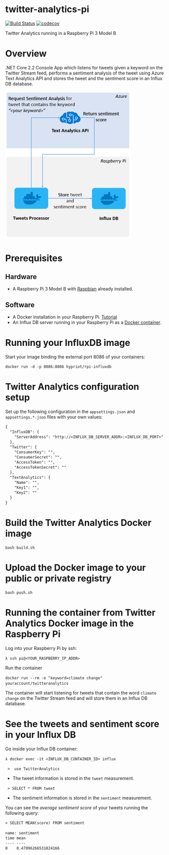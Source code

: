 # twitter-analytics-pi
[![Build Status](https://travis-ci.org/felipecruz91/twitter-analytics-pi.svg?branch=master)](https://travis-ci.org/felipecruz91/twitter-analytics-pi) [![codecov](https://codecov.io/gh/felipecruz91/twitter-analytics-pi/branch/master/graph/badge.svg)](https://codecov.io/gh/felipecruz91/twitter-analytics-pi)

Twitter Analytics running in a Raspberry Pi 3 Model B

# Overview
.NET Core 2.2 Console App which listens for tweets given a keyword on the Twitter Stream feed, performs a sentiment analysis of the tweet using Azure Text Analytics API and stores the tweet and the sentiment score in an Influx DB database. 

<img src="docs/architectural-diagram.PNG" width="400">

# Prerequisites

## Hardware
- A Raspberry Pi 3 Model B with [Raspbian](https://www.raspberrypi.org/downloads/raspbian/) already installed.

## Software
- A Docker installation in your Raspberry Pi. [Tutorial](https://iotbytes.wordpress.com/setting-up-docker-on-raspberry-pi-and-running-hello-world-container/)
- An Influx DB server running in your Raspberry Pi as a [Docker container](https://hub.docker.com/r/hypriot/rpi-influxdb).

# Running your InfluxDB image

Start your image binding the external port 8086 of your containers:

    docker run -d -p 8086:8086 hypriot/rpi-influxdb

# Twitter Analytics configuration setup

Set up the following configuration in the `appsettings.json` and `appsettings.*.json` files with your own values:

    {
      "InfluxDB": {
        "ServerAddress": "http://<INFLUX_DB_SERVER_ADDR>:<INFLUX_DB_PORT>"
      },
      "Twitter": {
        "ConsumerKey": "",
        "ConsumerSecret": "",
        "AccessToken": "",
        "AccessTokenSecret": ""
      },
      "TextAnalytics": {
        "Name": "",
        "Key1": "",
        "Key2": ""
      } 
    }



# Build the Twitter Analytics Docker image

    bash build.sh

# Upload the Docker image to your public or private registry 

    bash push.sh

# Running the container from Twitter Analytics Docker image in the Raspberry Pi

Log into your Raspberry Pi by ssh:

 `λ ssh pi@<YOUR_RASPBERRY_IP_ADDR>`
 
Run the container

  `docker run --rm -e "keyword=climate change" youraccount/twitteranalytics`
  
The container will start listening for tweets that contain the word `climate change` on the Twitter Stream feed and will store them in an Influx DB database.

# See the tweets and sentiment score in your Influx DB

Go inside your Influx DB container:

 `λ docker exec -it <INFLUX_DB_CONTAINER_ID> influx`
 
 ` >  use TwitterAnalytics`
 
 - The tweet information is stored in the `tweet` measurement.
 
 ` > SELECT * FROM tweet`
 
 - The sentiment information is stored in the `sentiment` measurement.
 
 You can see the *average sentiment score* of your tweets running the following query:
 
    > SELECT MEAN(score) FROM sentiment
 
    name: sentiment
    time mean
    ---- ----
    0    0.47096266531824166
